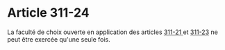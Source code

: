 # Article 311-24

La faculté de choix ouverte en application des articles <a href='/code-civil/livre-ier-des-personnes/titre-vii-de-la-filiation/chapitre-ier-dispositions-communes-a-la-filiation-legitime-et-a-la-filiation-naturelle/section-5-des-regles-de-devolution-du-nom-de-famille/311-21.md' title='Code civil - art. 311-21 (V)'>311-21 </a>et <a href='/code-civil/livre-ier-des-personnes/titre-vii-de-la-filiation/chapitre-ier-dispositions-communes-a-la-filiation-legitime-et-a-la-filiation-naturelle/section-5-des-regles-de-devolution-du-nom-de-famille/311-23.md' title='Code civil - art. 311-23 (V)'>311-23</a> ne peut être exercée qu'une seule fois.